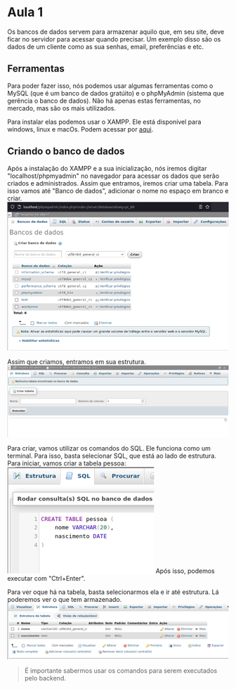 # Aula 1

Os bancos de dados servem para armazenar aquilo que, em seu site, deve ficar no servidor para acessar quando precisar. Um exemplo disso são os dados de um cliente como as sua senhas, email, preferências e etc.

## Ferramentas
Para poder fazer isso, nós podemos usar algumas ferramentas como o MySQL (que é um banco de dados gratúito) e o phpMyAdmin (sistema que gerência o banco de dados). Não há apenas estas ferramentas, no mercado, mas são os mais utilizados.

Para instalar elas podemos usar o XAMPP. Ele está disponível para windows, linux e macOs. Podem acessar por [aqui](https://www.apachefriends.org/pt_br/index.html).

## Criando o banco de dados
Após a instalação do XAMPP e a sua inicialização, nós iremos digitar "localhost/phpmyadmin" no navegador para acessar os dados que serão criados e administrados. Assim que entramos, iremos criar uma tabela. Para isso vamos até "Banco de dados", adicionar o nome no espaço em branco e criar.
![Instrução mostrando o localhost e a criação de uma tabela](./Fotos/phpmysql.png)

Assim que criamos, entramos em sua estrutura.
![Mostrando a estrutura](./Fotos/phpmyadmin2.png)

Para criar, vamos utilizar os comandos do SQL. Ele funciona como um terminal. Para isso, basta selecionar SQL, que está ao lado de estrutura. Para iniciar, vamos criar a tabela pessoa:
![Criação da tabela e o acesso aos comandos sql](./Fotos/tabela.png)
Após isso, podemos executar com "Ctrl+Enter".

Para ver oque há na tabela, basta selecionarmos ela e ir até estrutura. Lá poderemos ver o que tem armazenado.
![Ver o que tem na estrutura criada](./Fotos/tabelaestrutura.png)

> É importante sabermos usar os comandos para serem executados pelo backend.

